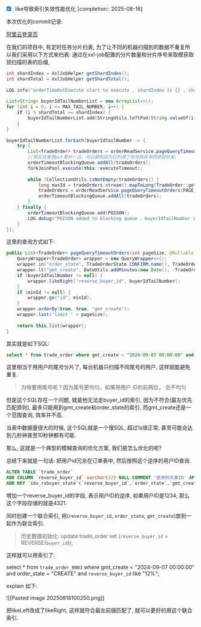 - [x] like导致索引失效性能优化  [completion:: 2025-08-16]

本次优化的commit记录:

[阿里云登录页](https://codeup.aliyun.com/66263f57d833774c93cc0418/NFTurbo/NFTurbo_Server/commit/ea24377ff1653273d62646fe929e07c6200d4f99?branch=master)

在我们的项目中, 有定时任务分片扫表, 为了让不同的机器扫描到的数据不重复所以我们采用以下方式来扫表: 通过在xxl-job配置的分片数量和分片序号来取模获取锁扫描的表的后缀, 

```java
int shardIndex = XxlJobHelper.getShardIndex();  
int shardTotal = XxlJobHelper.getShardTotal();  
  
LOG.info("orderTimeOutExecute start to execute , shardIndex is {} , shardTotal is {}", shardIndex, shardTotal);  
  
List<String> buyerIdTailNumberList = new ArrayList<>();  
for (int i = 0; i <= MAX_TAIL_NUMBER; i++) {  
    if (i % shardTotal == shardIndex) {  
        buyerIdTailNumberList.add(StringUtils.leftPad(String.valueOf(i), 2, "0"));  
    }  
}  
  
buyerIdTailNumberList.forEach(buyerIdTailNumber -> {  
    try {  
        List<TradeOrder> tradeOrders = orderReadService.pageQueryTimeoutOrders(PAGE_SIZE, buyerIdTailNumber, null);  
        //其实这里用put更好一点，可以避免因为队列满了而导致异常而提前结束。  
        orderTimeoutBlockingQueue.addAll(tradeOrders);  
        forkJoinPool.execute(this::executeTimeout);  
  
        while (CollectionUtils.isNotEmpty(tradeOrders)) {  
            long maxId = tradeOrders.stream().mapToLong(TradeOrder::getId).max().orElse(Long.MAX_VALUE);  
            tradeOrders = orderReadService.pageQueryTimeoutOrders(PAGE_SIZE, buyerIdTailNumber, maxId + 1);  
            orderTimeoutBlockingQueue.addAll(tradeOrders);  
        }  
    } finally {  
        orderTimeoutBlockingQueue.add(POISON);  
        LOG.debug("POISON added to blocking queue ，buyerIdTailNumber is {}", buyerIdTailNumber);  
    }  
});
```

这里的查询方式如下:

```java
public List<TradeOrder> pageQueryTimeoutOrders(int pageSize, @Nullable String buyerIdTailNumber, Long minId) {  
    QueryWrapper<TradeOrder> wrapper = new QueryWrapper<>();  
    wrapper.in("order_state", TradeOrderState.CONFIRM.name(), TradeOrderState.CREATE.name());  
    wrapper.lt("gmt_create", DateUtils.addMinutes(new Date(), -TradeOrder.DEFAULT_TIME_OUT_MINUTES));  
    if (buyerIdTailNumber != null) {  
        wrapper.likeRight("reverse_buyer_id", buyerIdTailNumber);  
    }  
    if (minId != null) {  
        wrapper.ge("id", minId);  
    }  
    wrapper.orderBy(true, true, "gmt_create");  
    wrapper.last("limit " + pageSize);  
  
    return this.list(wrapper);  
}
```

其实就是如下SQL:

```sql
select * from trade_order where gmt_create < "2024-09-07 00:00:00" and order_state = "CREATE" and buyer_id like "%12";
```

这里相当于用用户的尾号分片了, 每台机器只扫描不同尾号的用户, 这样就能避免重复.

> 为啥要用尾号呢？因为尾号更均匀，如果用用户 iD的前两位， 会不均匀

但是这个SQL存在一个问题, 就是他无法走buyer_id的索引, 因为不符合(最左优先匹配原则), 最多只能用到gmt_create和order_state的索引, 而gmt_create还是一个范围查询, 效率并不高.

当表中数据量很大的时候, 这个SQL就是一个慢SQL, 超过1s很正常, 甚至可能会达到几秒钟甚至10秒钟都有可能.

那么, 这就是一个典型的模糊查询的优化方案, 我们是怎么优化的呢?

总结下来就是一句话: 把用户id冗余在订单表中, 然后按照这个逆序的用户ID查询.

```sql
ALTER TABLE `trade_order` 
ADD COLUMN `reverse_buyer_id` varchar(32) NULL COMMENT '逆序的买家ID' AFTER `buyer_id`, 
ADD KEY `idx_rvbuyer_state`(`reverse_buyer_id`,`order_state`,`gmt_create`) USING BTREE;
```

增加一个reverse_buyer_id的字段, 表示用户ID的逆序, 如果用户ID是1234, 那么这个字段存储的就是4321.

同时创建一个联合索引, 把(`reverse_buyer_id`, `order_state`, `gmt_create`)放到一起作为联合索引.

> 历史数据初始化: update trade_order set (`reverse_buyer_id` = REVERSE(`buyer_id`));

这样就可以用索引了:

select * from `trade_order_0003` where gmt_create < "2024-09-07 00:00:00" and order_state = "CREATE" and `reverse_buyer_id` like "12%";

explain 如下:

![[Pasted image 20250816100250.png]]

把likeLeft改成了likeRight, 这样就符合最左前缀匹配了, 就可以更好的用这个联合索引.